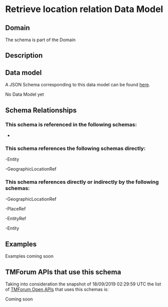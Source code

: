 # Retrieve location relation Data Model

## Domain

The  schema is part of the  Domain

## Description



## Data model

A JSON Schema corresponding to this data model can be found
[here](https://github.com/tmforum-rand/schemas/blob/master/Common/RetrieveLocationRelation.schema.json).

No Data Model yet

## Schema Relationships

### This schema is referenced in the following schemas:

-

### This schema references the following schemas directly:

-Entity

-GeographicLocationRef

### This schema references directly or indirectly by the following schemas:

-GeographicLocationRef

-PlaceRef

-EntityRef

-Entity



## Examples

Examples coming soon

## TMForum APIs that use this schema

Taking into consideration the snapshot of 18/09/2019 02:29:59 UTC the list of [TMForum Open APIs](https://www.tmforum.org/open-apis/) that uses this schemas is:

Coming soon